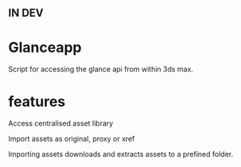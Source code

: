 IN DEV
--

Glanceapp
=========

Script for accessing the glance api from within 3ds max.

features
========

Access centralised asset library

Import assets as original, proxy or xref

Importing assets downloads and extracts assets to a prefined folder.
